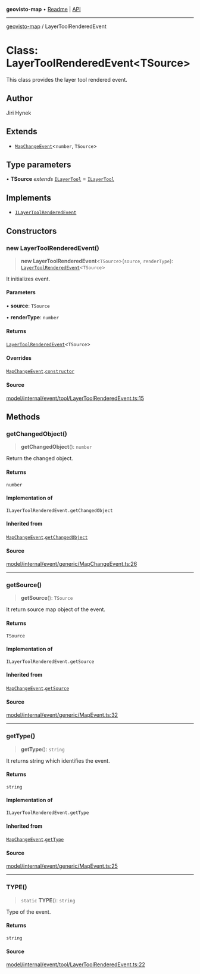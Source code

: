 **geovisto-map** • [Readme](../README.md) \| [API](../globals.md)

***

[geovisto-map](../README.md) / LayerToolRenderedEvent

# Class: LayerToolRenderedEvent\<TSource\>

This class provides the layer tool rendered event.

## Author

Jiri Hynek

## Extends

- [`MapChangeEvent`](MapChangeEvent.md)\<`number`, `TSource`\>

## Type parameters

• **TSource** *extends* [`ILayerTool`](../interfaces/ILayerTool.md) = [`ILayerTool`](../interfaces/ILayerTool.md)

## Implements

- [`ILayerToolRenderedEvent`](../type-aliases/ILayerToolRenderedEvent.md)

## Constructors

### new LayerToolRenderedEvent()

> **new LayerToolRenderedEvent**\<`TSource`\>(`source`, `renderType`): [`LayerToolRenderedEvent`](LayerToolRenderedEvent.md)\<`TSource`\>

It initializes event.

#### Parameters

• **source**: `TSource`

• **renderType**: `number`

#### Returns

[`LayerToolRenderedEvent`](LayerToolRenderedEvent.md)\<`TSource`\>

#### Overrides

[`MapChangeEvent`](MapChangeEvent.md).[`constructor`](MapChangeEvent.md#constructors)

#### Source

[model/internal/event/tool/LayerToolRenderedEvent.ts:15](https://github.com/geovisto/geovisto-map/blob/5ee2cb5d45c19062fc8fc6beefa2848c076518b6/src/model/internal/event/tool/LayerToolRenderedEvent.ts#L15)

## Methods

### getChangedObject()

> **getChangedObject**(): `number`

Return the changed object.

#### Returns

`number`

#### Implementation of

`ILayerToolRenderedEvent.getChangedObject`

#### Inherited from

[`MapChangeEvent`](MapChangeEvent.md).[`getChangedObject`](MapChangeEvent.md#getchangedobject)

#### Source

[model/internal/event/generic/MapChangeEvent.ts:26](https://github.com/geovisto/geovisto-map/blob/5ee2cb5d45c19062fc8fc6beefa2848c076518b6/src/model/internal/event/generic/MapChangeEvent.ts#L26)

***

### getSource()

> **getSource**(): `TSource`

It return source map object of the event.

#### Returns

`TSource`

#### Implementation of

`ILayerToolRenderedEvent.getSource`

#### Inherited from

[`MapChangeEvent`](MapChangeEvent.md).[`getSource`](MapChangeEvent.md#getsource)

#### Source

[model/internal/event/generic/MapEvent.ts:32](https://github.com/geovisto/geovisto-map/blob/5ee2cb5d45c19062fc8fc6beefa2848c076518b6/src/model/internal/event/generic/MapEvent.ts#L32)

***

### getType()

> **getType**(): `string`

It returns string which identifies the event.

#### Returns

`string`

#### Implementation of

`ILayerToolRenderedEvent.getType`

#### Inherited from

[`MapChangeEvent`](MapChangeEvent.md).[`getType`](MapChangeEvent.md#gettype)

#### Source

[model/internal/event/generic/MapEvent.ts:25](https://github.com/geovisto/geovisto-map/blob/5ee2cb5d45c19062fc8fc6beefa2848c076518b6/src/model/internal/event/generic/MapEvent.ts#L25)

***

### TYPE()

> `static` **TYPE**(): `string`

Type of the event.

#### Returns

`string`

#### Source

[model/internal/event/tool/LayerToolRenderedEvent.ts:22](https://github.com/geovisto/geovisto-map/blob/5ee2cb5d45c19062fc8fc6beefa2848c076518b6/src/model/internal/event/tool/LayerToolRenderedEvent.ts#L22)
